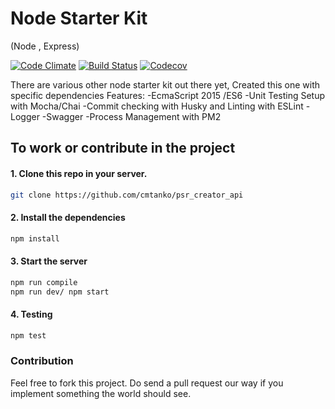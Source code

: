 # Node Starter Kit
(Node , Express)

[![Code Climate](https://codeclimate.com/github/cmtanko/node_starter_kit/badges/gpa.svg)](https://codeclimate.com/github/cmtanko/node_starter_kit)
[![Build Status](https://travis-ci.org/cmtanko/node_starter_kit.svg?branch=master)](https://travis-ci.org/cmtanko/node_starter_kit)
[![Codecov](https://codecov.io/gh/cmtanko/node_starter_kit/branch/master/graph/badge.svg)](https://codecov.io/gh/cmtanko/node_starter_kit)

There are various other node starter kit out there yet, Created this one with specific dependencies
Features:
-EcmaScript 2015 /ES6
-Unit Testing Setup with Mocha/Chai
-Commit checking with Husky and Linting with ESLint
-Logger
-Swagger
-Process Management with PM2

## To work or contribute in the project

#### 1. Clone this repo in your server.

```sh
git clone https://github.com/cmtanko/psr_creator_api
```

#### 2. Install the dependencies

```sh
npm install
```

#### 3. Start the server

```sh
npm run compile
npm run dev/ npm start
```

#### 4. Testing
```sh
npm test
```


### Contribution

Feel free to fork this project. Do send a pull request our way if you implement
something the world should see.

